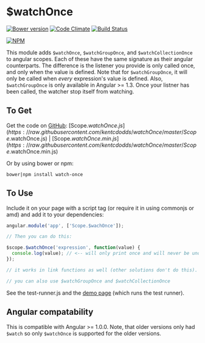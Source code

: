 # $watchOnce

[![Bower version](https://badge.fury.io/bo/watch-once.svg)](http://badge.fury.io/bo/watch-once)
[![Code Climate](http://img.shields.io/codeclimate/github/kentcdodds/watchOnce.svg)](https://codeclimate.com/github/kentcdodds/watchOnce)
[![Build Status](https://travis-ci.org/kentcdodds/watchOnce.svg?branch=master)](https://travis-ci.org/kentcdodds/watchOnce)

[![NPM](https://nodei.co/npm/watch-once.png?downloads=true&downloadRank=true&stars=true)](https://nodei.co/npm/watch-once/)

This module adds `$watchOnce`, `$watchGroupOnce`, and `$watchCollectionOnce` to angular scopes. Each of these have the same signature as their angular counterparts. The difference is the listener you provide is only called once, and only when the value is defined. Note that for `$watchGroupOnce`, it will only be called when *every* expression's value is defined. Also, `$watchGroupOnce` is only available in Angular >= 1.3. Once your listner has been called, the watcher stop itself from watching.

## To Get

Get the code on [GitHub](http://github.com/kentcdodds/watchOnce): [Scope.$watchOnce.js](https://raw.githubusercontent.com/kentcdodds/watchOnce/master/Scope.$watchOnce.js) | [Scope.$watchOnce.min.js](https://raw.githubusercontent.com/kentcdodds/watchOnce/master/Scope.$watchOnce.min.js)

Or by using bower or npm:

`bower|npm install watch-once`

## To Use

Include it on your page with a script tag (or require it in using commonjs or amd) and add it to your dependencies:

```javascript
angular.module('app', ['Scope.$wachOnce']);

// Then you can do this:

$scope.$watchOnce('expression', function(value) {
  console.log(value); // <-- will only print once and will never be undefined.
});

// it works in link functions as well (other solutions don't do this).

// you can also use $watchGroupOnce and $watchCollectionOnce
```

See the test-runner.js and the [demo page](http://kent.doddsfamily.us/watchOnce) (which runs the test runner).

## Angular compatability

This is compatible with Angular >= 1.0.0. Note, that older versions only had `$watch` so only `$watchOnce` is supported for the older versions.
